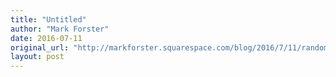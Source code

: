 ```yaml
---
title: "Untitled"
author: "Mark Forster"
date: 2016-07-11
original_url: "http://markforster.squarespace.com/blog/2016/7/11/random-thoughts-on-the-random-method.html"
layout: post
---
```

